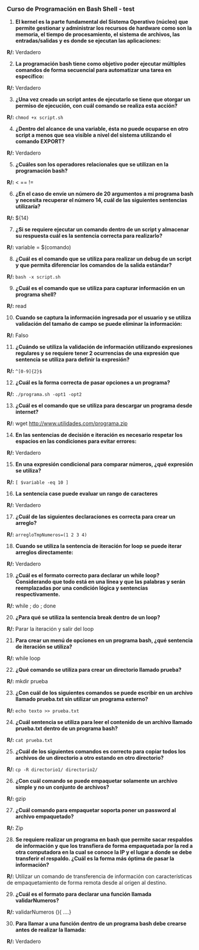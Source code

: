 ### Curso de Programación en Bash Shell - test

1. **El kernel es la parte fundamental del Sistema Operativo (núcleo) que permite gestionar y administrar los recursos de hardware como son la memoria, el tiempo de procesamiento, el sistema de archivos, las entradas/salidas y es donde se ejecutan las aplicaciones:**

**R/:** Verdadero

2. **La programación bash tiene como objetivo poder ejecutar múltiples comandos de forma secuencial para automatizar una tarea en específico:**

**R/:** Verdadero

3. **¿Una vez creado un script antes de ejecutarlo se tiene que otorgar un permiso de ejecución, con cuál comando se realiza esta acción?**

**R/:** `chmod +x script.sh`

4. **¿Dentro del alcance de una variable, ésta no puede ocuparse en otro script a menos que sea visible a nivel del sistema utilizando el comando EXPORT?**

**R/:** Verdadero

5. **¿Cuáles son los operadores relacionales que se utilizan en la programación bash?**

**R/:** < == !=

6. **¿En el caso de envíe un número de 20 argumentos a mi programa bash y necesita recuperar el número 14, cuál de las siguientes sentencias utilizaría?**

**R/:** ${14}

7. **¿Si se requiere ejecutar un comando dentro de un script y almacenar su respuesta cuál es la sentencia correcta para realizarlo?**

**R/:** variable = $(comando)

8. **¿Cuál es el comando que se utiliza para realizar un debug de un script y que permita diferenciar los comandos de la salida estándar?**

**R/:** `bash -x script.sh`

9. **¿Cuál es el comando que se utiliza para capturar información en un programa shell?**

**R/:** read

10. **Cuando se captura la información ingresada por el usuario y se utiliza validación del tamaño de campo se puede eliminar la información:**

**R/:** Falso

11. **¿Cuándo se utiliza la validación de información utilizando expresiones regulares y se requiere tener 2 ocurrencias de una expresión que sentencia se utiliza para definir la expresión?**

**R/:** `^[0-9]{2}$`

12. **¿Cuál es la forma correcta de pasar opciones a un programa?**

**R/:** `./programa.sh -opt1 -opt2`

13. **¿Cuál es el comando que se utiliza para descargar un programa desde internet?**

**R/:** wget http://www.utilidades.com/programa.zip

14. **En las sentencias de decisión e iteración es necesario respetar los espacios en las condiciones para evitar errores:**

**R/:** Verdadero

15. **En una expresión condicional para comparar números, ¿qué expresión se utiliza?**

**R/:** `[ $variable -eq 10 ]`

16. **La sentencia case puede evaluar un rango de caracteres**

**R/:** Verdadero

17. **¿Cuál de las siguientes declaraciones es correcta para crear un arreglo?**

**R/:** `arregloTmpNumeros=(1 2 3 4)`

18. **Cuando se utiliza la sentencia de iteración for loop se puede iterar arreglos directamente:**

**R/:** Verdadero

19. **¿Cuál es el formato correcto para declarar un while loop? Considerando que todo está en una línea y que las palabras <condition> y <sentences> serán reemplazadas por una condición lógica y sentencias respectivamente.**

**R/:** while <condition>; do <sentences>; done

20. **¿Para qué se utiliza la sentencia break dentro de un loop?**

**R/:** Parar la iteración y salir del loop

21. **Para crear un menú de opciones en un programa bash, ¿qué sentencia de iteración se utiliza?**

**R/:** while loop

22. **¿Qué comando se utiliza para crear un directorio llamado prueba?**

**R/:** mkdir prueba

23. **¿Con cuál de los siguientes comandos se puede escribir en un archivo llamado prueba.txt sin utilizar un programa externo?**

**R/:** `echo texto >> prueba.txt`

24. **¿Cuál sentencia se utiliza para leer el contenido de un archivo llamado prueba.txt dentro de un programa bash?**

**R/:** `cat prueba.txt`

25. **¿Cuál de los siguientes comandos es correcto para copiar todos los archivos de un directorio a otro estando en otro directorio?**

**R/:** `cp -R directorio1/ directorio2/`

26. **¿Con cuál comando se puede empaquetar solamente un archivo simple y no un conjunto de archivos?**

**R/:** gzip

27. **¿Cuál comando para empaquetar soporta poner un password al archivo empaquetado?**

**R/:** Zip

28. **Se requiere realizar un programa en bash que permite sacar respaldos de información y que los transfiera de forma empaquetada por la red a otra computadora en la cual se conoce la IP y el lugar a donde se debe transferir el respaldo. ¿Cuál es la forma más óptima de pasar la información?**

**R/:** Utilizar un comando de transferencia de información con características de empaquetamiento de forma remota desde al origen al destino.

29. **¿Cuál es el formato para declarar una función llamada validarNumeros?**

**R/:** validarNumeros (){ ….}

30. **Para llamar a una función dentro de un programa bash debe crearse antes de realizar la llamada:**

**R/:** Verdadero